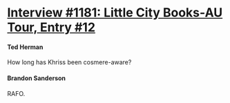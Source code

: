 # [Interview #1181: Little City Books-AU Tour, Entry #12](https://www.theoryland.com/intvmain.php?i=1181#12)

#### Ted Herman

How long has Khriss been cosmere-aware?

#### Brandon Sanderson

RAFO.

